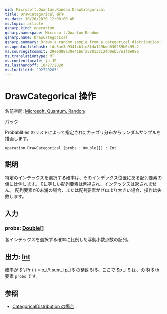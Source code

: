```yaml
---
uid: Microsoft.Quantum.Random.DrawCategorical
title: DrawCategorical 操作
ms.date: 10/26/2020 12:00:00 AM
ms.topic: article
qsharp.kind: operation
qsharp.namespace: Microsoft.Quantum.Random
qsharp.name: DrawCategorical
qsharp.summary: Draws a random sample from a categorical distribution specified by a list of probablities.
ms.openlocfilehash: fdc5ae3a9341cb11e8fda129bdd030289b6c99c2
ms.sourcegitcommit: 29e0d88a30e4166fa580132124b0eb57e1f0e986
ms.translationtype: MT
ms.contentlocale: ja-JP
ms.lasthandoff: 10/27/2020
ms.locfileid: "92720283"
---
```

# <a name="drawcategorical-operation"></a>DrawCategorical 操作

名前空間: [Microsoft. Quantum. Random](xref:Microsoft.Quantum.Random)

パック [](https://nuget.org/packages/)


Probablities のリストによって指定されたカテゴリ分布からランダムサンプルを描画します。

```qsharp
operation DrawCategorical (probs : Double[]) : Int
```


## <a name="description"></a>説明

特定のインデックスを選択する確率は、そのインデックス位置にある配列要素の値に比例します。
0に等しい配列要素は無視され、インデックスは返されません。 配列要素が0未満の場合、または配列要素がゼロより大きい場合、操作は失敗します。

## <a name="input"></a>入力

### <a name="probs--double"></a>probs: [Double](xref:microsoft.quantum.lang-ref.double)[]

各インデックスを選択する確率に比例した浮動小数点数の配列。



## <a name="output--int"></a>出力: [Int](xref:microsoft.quantum.lang-ref.int)

確率が $ \ Pr (i) = p_i/\ sum_i p_i $ の整数 $i $。ここで $p _i $ は、の $i $ th 要素 `probs` です。

## <a name="see-also"></a>参照

- [CategoricalDistribution の場合](xref:Microsoft.Quantum.Random.CategoricalDistribution)